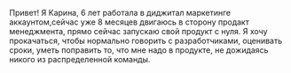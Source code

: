 Привет! Я Карина, 6 лет работала в диджитал маркетинге аккаунтом,сейчас уже 8 месяцев двигаюсь в сторону продакт менеджмента, прямо сейчас запускаю свой продукт с нуля. Я хочу прокачаться, чтобы нормально говорить с разработчиками, оценивать сроки, уметь поправить то, что мне надо в продукте, не дожидаясь никого из распределенной команды.